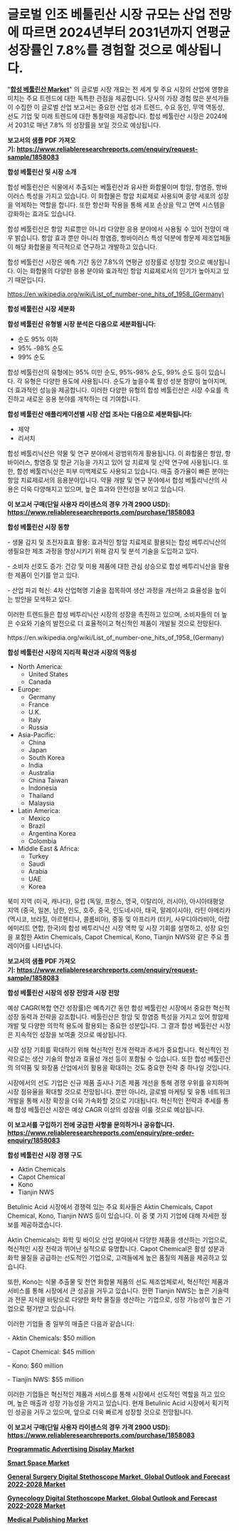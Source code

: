 <p><h1>글로벌 인조 베툴린산 시장 규모는 산업 전망에 따르면 2024년부터 2031년까지 연평균 성장률인 7.8%를 경험할 것으로 예상됩니다.</h1></p><p>"<strong><a href="https://www.reliableresearchreports.com/synthetic-betulinic-acid-r1858083">합성 베툴린산 Market</a></strong>" 의 글로벌 시장 개요는 전 세계 및 주요 시장의 산업에 영향을 미치는 주요 트렌드에 대한 독특한 관점을 제공합니다. 당사의 가장 경험 많은 분석가들이 수집한 이 글로벌 산업 보고서는 중요한 산업 성과 트렌드, 수요 동인, 무역 역동성, 선도 기업 및 미래 트렌드에 대한 통찰력을 제공합니다. 합성 베툴린산 시장은 2024에서 2031로 매년 7.8% 의 성장률을 보일 것으로 예상됩니다.</p>
<p><strong>보고서의 샘플 PDF 가져오기:&nbsp;<a href="https://www.reliableresearchreports.com/enquiry/request-sample/1858083">https://www.reliableresearchreports.com/enquiry/request-sample/1858083</a></strong></p>
<p><strong>합성 베툴린산 및 시장 소개</strong></p>
<p><p>합성 베툴린산은 식물에서 추출되는 베툴린산과 유사한 화합물이며 항암, 항염증, 항바이러스 특성을 가지고 있습니다. 이 화합물은 항암 치료제로 사용되며 종양 세포의 성장을 억제하는 역할을 합니다. 또한 항산화 작용을 통해 세포 손상을 막고 면역 시스템을 강화하는 효과도 있습니다.</p><p>합성 베툴린산은 항암 치료뿐만 아니라 다양한 응용 분야에서 사용될 수 있어 전망이 매우 밝습니다. 항암 효과 뿐만 아니라 항염증, 항바이러스 특성 덕분에 항문제 제조업체들이 해당 화합물을 적극적으로 연구하고 개발하고 있습니다.</p><p>합성 베툴린산 시장은 예측 기간 동안 7.8%의 연평균 성장률로 성장할 것으로 예상됩니다. 이는 화합물의 다양한 응용 분야와 효과적인 항암 치료제로서의 인기가 높아지고 있기 때문입니다.</p></p>
<p><a href="https://en.wikipedia.org/wiki/List_of_number-one_hits_of_1958_(Germany)">https://en.wikipedia.org/wiki/List_of_number-one_hits_of_1958_(Germany)</a></p>
<p><strong>합성 베툴린산 시장 세분화</strong></p>
<p><strong>합성 베툴린산 유형별 시장 분석은 다음으로 세분화됩니다:</strong></p>
<p><ul><li>순도 95% 이하</li><li>95% -98% 순도</li><li>99% 순도</li></ul></p>
<p><p>합성 베툴린산의 유형에는 95% 미만 순도, 95%-98% 순도, 99% 순도 등이 있습니다. 각 유형은 다양한 용도에 사용됩니다. 순도가 높을수록 활성 성분 함량이 높아지며, 더 효과적인 성능을 제공합니다. 이러한 다양한 유형의 합성 베툴린산은 시장 수요를 촉진하고 새로운 응용 분야를 개척하는 데 기여합니다.</p></p>
<p><strong>합성 베툴린산 애플리케이션별 시장 산업 조사는 다음으로 세분화됩니다:</strong></p>
<p><ul><li>제약</li><li>리서치</li></ul></p>
<p><p>합성 베툴리닉산은 약물 및 연구 분야에서 광범위하게 활용됩니다. 이 화합물은 항암, 항바이러스, 항염증 및 항균 기능을 가지고 있어 암 치료제 및 신약 연구에 사용됩니다. 또한, 합성 베툴리닉산은 피부 미백제로도 사용되고 있습니다. 매출 증가율이 빠른 분야는 항암 치료제로서의 응용분야입니다. 약물 개발 및 연구 분야에서 합성 베툴리닉산의 사용은 더욱 다양해지고 있으며, 높은 효과와 안전성을 보이고 있습니다.</p></p>
<p><strong>이 보고서 구매(단일 사용자 라이센스의 경우 가격 2900 USD): <a href="https://www.reliableresearchreports.com/purchase/1858083">https://www.reliableresearchreports.com/purchase/1858083</a></strong></p>
<p><strong>합성 베툴린산 시장 동향</strong></p>
<p><p>- 생물 감지 및 초전자효효 활용: 효과적인 항암 치료제로 활용되는 합성 베투리닉산의 생필요한 제조 과정을 향상시키기 위해 감지 및 분석 기술을 도입하고 있다.</p><p>- 소비자 선호도 증가: 건강 및 미용 제품에 대한 관심 상승으로 합성 베투리닉산을 활용한 제품이 인기를 얻고 있다.</p><p>- 산업 파괴 혁신: 4차 산업혁명 기술을 접목하여 생산 과정을 개선하고 효율성을 높이는 방안을 모색하고 있다.</p><p>이러한 트렌드들은 합성 베투리닉산 시장의 성장을 촉진하고 있으며, 소비자들의 더 높은 수요와 기술의 발전으로 더 효율적이고 혁신적인 제품이 개발될 것으로 전망된다.</p></p>
<p>https://en.wikipedia.org/wiki/List_of_number-one_hits_of_1958_(Germany)</p>
<p><strong>합성 베툴린산 시장의 지리적 확산과 시장의 역동성</strong></p>
<p><ul>
    <li>
        North America:
        <ul>
            <li>United States</li>
            <li>Canada</li>
        </ul>
    </li>
    <li>
        Europe:
        <ul>
            <li>Germany</li>
            <li>France</li>
            <li>U.K.</li>
            <li>Italy</li>
            <li>Russia</li>
        </ul>
    </li>
    <li>
        Asia-Pacific:
        <ul>
            <li>China</li>
            <li>Japan</li>
            <li>South Korea</li>
            <li>India</li>
            <li>Australia</li>
            <li>China Taiwan</li>
            <li>Indonesia</li>
            <li>Thailand</li>
            <li>Malaysia</li>
        </ul>
    </li>
    <li>
        Latin America:
        <ul>
            <li>Mexico</li>
            <li>Brazil</li>
            <li>Argentina Korea</li>
            <li>Colombia</li>
        </ul>
    </li>
    <li>
        Middle East & Africa:
        <ul>
            <li>Turkey</li>
            <li>Saudi</li>
            <li>Arabia</li>
            <li>UAE</li>
            <li>Korea</li>
        </ul>
    </li>
    </ul></p>
<p><p>북미 지역 (미국, 캐나다), 유럽 (독일, 프랑스, 영국, 이탈리아, 러시아), 아시아태평양 지역 (중국, 일본, 남한, 인도, 호주, 중국, 인도네시아, 태국, 말레이시아), 라틴 아메리카 (멕시코, 브라질, 아르헨티나, 콜롬비아), 중동 및 아프리카 (터키, 사우디아라비아, 아랍에미리트 연합, 한국)의 합성 베투리닉산 시장 역학 및 시장 기회를 설명하고, 성장 요인을 포함한 Aktin Chemicals, Capot Chemical, Kono, Tianjin NWS와 같은 주요 플레이어를 나타냅니다.</p></p>
<p><strong>보고서의 샘플 PDF 가져오기:&nbsp;<a href="https://www.reliableresearchreports.com/enquiry/request-sample/1858083">https://www.reliableresearchreports.com/enquiry/request-sample/1858083</a></strong></p>
<p><strong>합성 베툴린산 시장의 성장 전망과 시장 전망</strong></p>
<p><p>예상 CAGR(복합 연간 성장률)은 예측기간 동안 합성 베툴린산 시장에서 중요한 혁신적 성장 동력과 전략을 강조합니다. 베툴린산은 항암 및 항염증 특성을 가지고 있어 항암제 개발 및 다양한 의학적 용도에 활용되는 중요한 성분입니다. 그 결과 합성 베툴린산 시장은 지속적인 성장을 보여줄 것으로 예상됩니다. </p><p>시장 성장 기회를 확대하기 위해 혁신적인 전개 전략과 추세가 중요합니다. 혁신적인 전략으로는 생산 기술의 향상과 효율성 개선 등이 포함될 수 있습니다. 또한 합성 베툴린산의 의약품 및 화장품 산업에서의 활용을 확대하는 것도 중요한 전략 중 하나일 것입니다. </p><p>시장에서의 선도 기업은 신규 제품 출시나 기존 제품 개선을 통해 경쟁 우위를 유지하며 시장 점유율을 확대할 것으로 전망됩니다. 뿐만 아니라, 글로벌 마케팅 및 유통 네트워크 개발을 통해 시장 확장을 더욱 가속화할 것으로 기대됩니다. 혁신적인 전략과 추세를 통해 합성 베툴린산 시장은 예상 CAGR 이상의 성장을 이룰 것으로 예상됩니다.</p></p>
<p><strong>이 보고서를 구입하기 전에 궁금한 사항을 문의하거나 공유합니다. <a href="https://www.reliableresearchreports.com/enquiry/pre-order-enquiry/1858083">https://www.reliableresearchreports.com/enquiry/pre-order-enquiry/1858083</a></strong></p>
<p><strong>합성 베툴린산 시장 경쟁 구도</strong></p>
<p><ul><li>Aktin Chemicals</li><li>Capot Chemical</li><li>Kono</li><li>Tianjin NWS</li></ul></p>
<p><p>Betulinic Acid 시장에서 경쟁력 있는 주요 회사들은 Aktin Chemicals, Capot Chemical, Kono, Tianjin NWS 등이 있습니다. 이 중 몇 가지 기업에 대해 자세한 정보를 제공하겠습니다.</p><p>Aktin Chemicals는 화학 및 바이오 산업 분야에서 다양한 제품을 생산하는 기업으로, 혁신적인 시장 전략과 뛰어난 실적으로 유명합니다. Capot Chemical은 활성 성분과 화학 물질을 공급하는 선도적인 기업으로, 고객들에게 높은 품질의 제품을 제공하고 있습니다.</p><p>또한, Kono는 식물 추출물 및 천연 화합물 제품의 선도 제조업체로서, 혁신적인 제품과 서비스를 통해 시장에서 큰 성공을 거두고 있습니다. 한편 Tianjin NWS는 높은 기술력과 전문 지식을 바탕으로 다양한 화학 물질을 생산하는 기업으로, 성장 가능성이 높은 기업으로 평가받고 있습니다.</p><p>이러한 기업들 중 일부의 매출은 다음과 같습니다:</p><p>- Aktin Chemicals: $50 million</p><p>- Capot Chemical: $45 million</p><p>- Kono: $60 million</p><p>- Tianjin NWS: $55 million</p><p>이러한 기업들은 혁신적인 제품과 서비스를 통해 시장에서 선도적인 역할을 하고 있으며, 높은 매출과 성장 가능성을 가지고 있습니다. 현재 Betulinic Acid 시장에서 획기적인 성공을 거두고 있으며, 앞으로 더욱 빠르게 성장할 것으로 전망됩니다.</p></p>
<p><strong>이 보고서 구매(단일 사용자 라이센스의 경우 가격 2900 USD): <a href="https://www.reliableresearchreports.com/purchase/1858083">https://www.reliableresearchreports.com/purchase/1858083</a></strong></p>
<p><strong><p><a href="https://github.com/SheilaBruen2023/Market-Research-Report-List-2/blob/main/programmatic-advertising-display-market.md">Programmatic Advertising Display Market</a></p><p><a href="https://github.com/marthawweekle/Market-Research-Report-List-2/blob/main/smart-space-market.md">Smart Space Market</a></p><p><a href="https://issuu.com/reportprime-2/docs/general-surgery-digital-stethoscope_632c9594924da8">General Surgery Digital Stethoscope Market, Global Outlook and Forecast 2022-2028 Market</a></p><p><a href="https://issuu.com/reportprime-2/docs/gynecology-digital-stethoscope-mark_76b5f406816372">Gynecology Digital Stethoscope Market, Global Outlook and Forecast 2022-2028 Market</a></p><p><a href="https://github.com/arionmp/Market-Research-Report-List-5/blob/main/medical-publishing-market.md">Medical Publishing Market</a></p></strong></p>
<p></p>